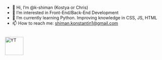 - 👋 Hi, I’m @k-shiman (Kostya or Chris)
- 👀 I’m interested in Front-End/Back-End Development
- 🌱 I’m currently learning Python. Improving knowledge in CSS, JS, HTML
- 📫 How to reach me: shiman.konstantin1@gmail.com


<br />

<div id="content">
        <a href="https://www.linkedin.com/in/konstantin-shiman-b7ba39246/">
          <img src="https://user-images.githubusercontent.com/103218068/198528379-269ee62f-4a8f-4455-96bf-940a3dd124fb.png" align="justify" width="60" alt="YT">
        </a>
      </div>
<!---
k-shiman/k-shiman is a ✨ special ✨ repository because its `README.md` (this file) appears on your GitHub profile.
You can click the Preview link to take a look at your changes.
--->
